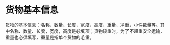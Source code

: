 # 货物基本信息

货物的基本信息：名称、数量、长度，宽度，高度，重量，净重，小件数量等。其中名称、数量、长度，宽度，高度是必填项；货物较重时，为了不超重安全运输，重量也必须填写，重量是指单个货物的毛重。

